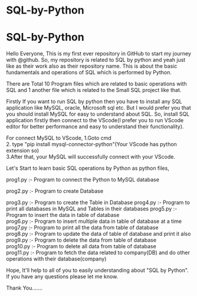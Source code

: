 # SQL-by-Python

# SQL-by-Python

Hello Everyone, This is my first ever repository in GitHub to start my journey with @github. So, my repository is related to SQL by python and yeah just like as their work also as their repository name. This is about the basic fundamentals and operations of SQL which is performed by Python.

There are Total 10 Program files which are related to basic operations with SQL and 1 another file which is related to the Small SQL project like that.

Firstly If you want to run SQL by python then you have to install any SQL application like MySQL, oracle, Microsoft sql etc. But I would prefer you that you should install MySQL for easy to understand about SQL. So, install SQL application firstly then connect to the VScode(I prefer you to run VScode editor for better performance and easy to understand their functionality).

For connect MySQL to VScode,
1.Goto cmd                                                                                                                               
2. type "pip install mysql-connector-python"(Your VScode has python extension so)                                                        
3.After that, your MySQL will successfully connect with your VScode.

Let's Start to learn basic SQL operations by Python as python files, 

prog1.py :- Program to connect the Python to MySQL database     

prog2.py :- Program to create Database 

prog3.py :- Program to create the Table in Database 
prog4.py :- Program to print all databases in MySQL and Tables in their databases 
prog5.py :- Program to insert the data in table of database  
prog6.py :- Program to insert multiple data in table of database at a time 
prog7.py :- Program to print all the data from table of database  
prog8.py :- Program to update the data of table of database and print it also 
prog9.py :- Program to delete the data from table of database  
prog10.py :- Program to delete all data from table of database     
prog11.py :- Program to fetch the data related to company(DB) and do other operations with their database(company)                                                                                                                          
  
Hope, It'll help to all of you to easily understanding about "SQL by Python".
If you have any questions please let me know.

Thank You.......
